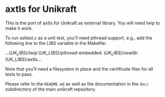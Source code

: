 axtls for Unikraft
===================
This is the port of axtls for Unikraft as external library. You will
need lwip to make it work.

To run ssltest.c as a unit test, you'll need pthread support, e.g.,
add the following line to the LIBS variable in the Makefile:

   ...$(UK_LIBS)/lwip:$(UK_LIBS)/pthread-embedded:
      $(UK_LIBS)/newlib:$(UK_LIBS)/axtls...

Note that you'll need a filesystem in place and the certificate files for
all tests to pass.

Please refer to the `README.md` as well as the documentation in the `doc/`
subdirectory of the main unikraft repository.
